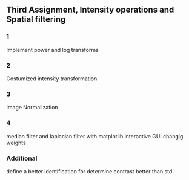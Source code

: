 ## Third Assignment, Intensity operations and Spatial filtering

### 1
Implement power and log transforms

### 2
Costumized intensity transformation

### 3
Image Normalization 

### 4
median filter and laplacian filter with matplotlib interactive GUI changig weights

### Additional 
define a better identification for determine contrast better than std.